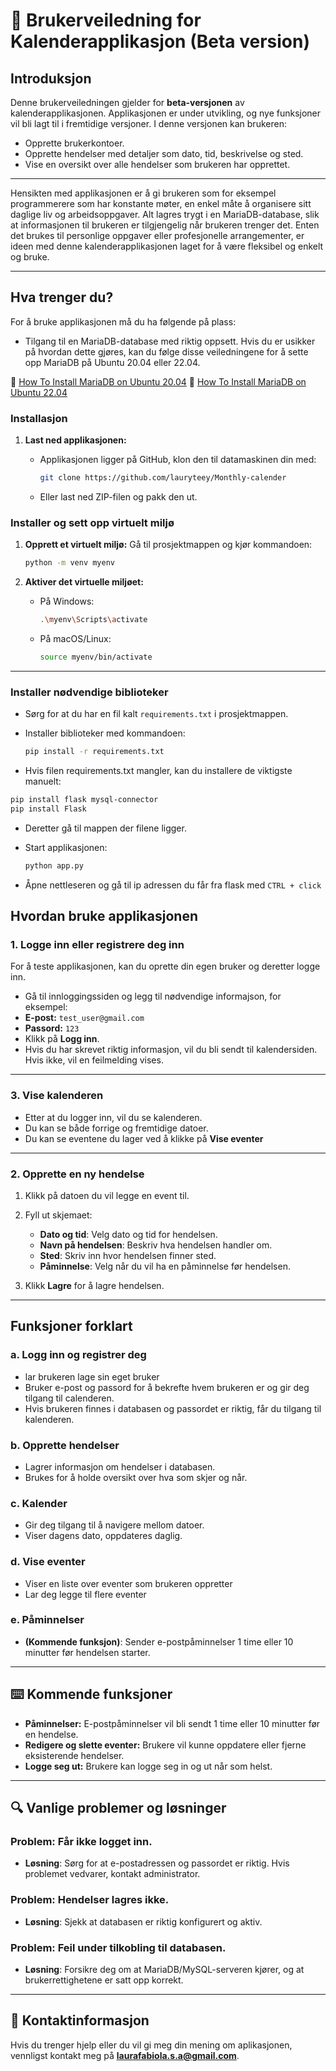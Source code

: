 # 📖 **Brukerveiledning for Kalenderapplikasjon (Beta version)** 

## **Introduksjon**
Denne brukerveiledningen gjelder for **beta-versjonen** av kalenderapplikasjonen. Applikasjonen er under utvikling, og nye funksjoner vil bli lagt til i fremtidige versjoner. I denne versjonen kan brukeren:

- Opprette brukerkontoer.
- Opprette hendelser med detaljer som dato, tid, beskrivelse og sted.
- Vise en oversikt over alle hendelser som brukeren har opprettet.

--- 
Hensikten med applikasjonen er å gi brukeren som for eksempel programmerere som har konstante møter, en enkel måte å organisere sitt daglige liv og arbeidsoppgaver. Alt lagres trygt i en MariaDB-database, slik at informasjonen til brukeren er tilgjengelig når brukeren trenger det. Enten det brukes til personlige oppgaver eller profesjonelle arrangementer, er ideen med denne kalenderapplikasjonen laget for å være fleksibel og enkelt og bruke.

---

## **Hva trenger du?**

For å bruke applikasjonen må du ha følgende på plass:

- Tilgang til en MariaDB-database med riktig oppsett. Hvis du er usikker på hvordan dette gjøres, kan du følge disse veiledningene for å sette opp MariaDB på Ubuntu 20.04 eller 22.04.
  
📍  [How To Install MariaDB on Ubuntu 20.04](https://www.digitalocean.com/community/tutorials/how-to-install-mariadb-on-ubuntu-20-04)
📍 [How To Install MariaDB on Ubuntu 22.04](https://www.digitalocean.com/community/tutorials/how-to-install-mariadb-on-ubuntu-22-04)

  


### **Installasjon**
1. **Last ned applikasjonen:**
   - Applikasjonen ligger på GitHub, klon den til datamaskinen din med:

     ```bash
     git clone https://github.com/lauryteey/Monthly-calender
     ```
   - Eller last ned ZIP-filen og pakk den ut.

### **Installer og sett opp virtuelt miljø**

1. **Opprett et virtuelt miljø:**
   Gå til prosjektmappen og kjør kommandoen:

     ```bash
     python -m venv myenv
     ```

2. **Aktiver det virtuelle miljøet:**
   - På Windows:

     ```bash
     .\myenv\Scripts\activate
     ```

   - På macOS/Linux:
     ```bash
     source myenv/bin/activate
     ```

---

### **Installer nødvendige biblioteker**

- Sørg for at du har en fil kalt `requirements.txt` i prosjektmappen.
- Installer biblioteker med kommandoen:

   ```bash
   pip install -r requirements.txt
   ````
- Hvis filen requirements.txt mangler, kan du installere de viktigste manuelt:

````bash
pip install flask mysql-connector
pip install Flask
````
   - Deretter gå til mappen der filene ligger.
   - Start applikasjonen:

     ```bash
     python app.py
     ```
     
   - Åpne nettleseren og gå til ip adressen du får fra flask med ````CTRL + click````



## **Hvordan bruke applikasjonen**

### **1. Logge inn eller registrere deg inn**
For å teste applikasjonen, kan du oprette din egen bruker og deretter logge inn.

- Gå til innloggingssiden og legg til nødvendige informajson, for eksempel: 
- **E-post:** `test_user@gmail.com`
- **Passord:** `123`
- Klikk på **Logg inn**.
- Hvis du har skrevet riktig informasjon, vil du bli sendt til kalendersiden. Hvis ikke, vil en feilmelding vises.

---
### **3. Vise kalenderen**
- Etter at du logger inn, vil du se kalenderen.
- Du kan se både forrige og fremtidige datoer.
- Du kan se eventene du lager ved å klikke på **Vise eventer**

---

### **2. Opprette en ny hendelse**
1. Klikk på datoen du vil legge en event til.
2. Fyll ut skjemaet:

   - **Dato og tid**: Velg dato og tid for hendelsen.
   - **Navn på hendelsen**: Beskriv hva hendelsen handler om.
   - **Sted**: Skriv inn hvor hendelsen finner sted.
   - **Påminnelse**: Velg når du vil ha en påminnelse før hendelsen.

3. Klikk **Lagre** for å lagre hendelsen.

---

## **Funksjoner forklart**

### **a. Logg inn og registrer deg**
- lar brukeren lage sin eget bruker 
- Bruker e-post og passord for å bekrefte hvem brukeren er og gir deg tilgang til calenderen.
- Hvis brukeren finnes i databasen og passordet er riktig, får du tilgang til kalenderen.

### **b. Opprette hendelser**
- Lagrer informasjon om hendelser i databasen.
- Brukes for å holde oversikt over hva som skjer og når.

### **c. Kalender**
- Gir deg tilgang til å navigere mellom datoer.
- Viser dagens dato, oppdateres daglig. 

### **d. Vise eventer**
- Viser en liste over eventer som brukeren oppretter 
- Lar deg legge til flere eventer 

### **e. Påminnelser**
- **(Kommende funksjon)**: Sender e-postpåminnelser 1 time eller 10 minutter før hendelsen starter.


---

## ⌨️ **Kommende funksjoner**
- **Påminnelser:** E-postpåminnelser vil bli sendt 1 time eller 10 minutter før en hendelse.
- **Redigere og slette eventer:** Brukere vil kunne oppdatere eller fjerne eksisterende hendelser.
- **Logge seg ut:** Brukere kan logge seg in og ut når som helst.

---

## 🔍 **Vanlige problemer og løsninger**

### Problem: Får ikke logget inn.
- **Løsning**: Sørg for at e-postadressen og passordet er riktig. Hvis problemet vedvarer, kontakt administrator.

### Problem: Hendelser lagres ikke.
- **Løsning**: Sjekk at databasen er riktig konfigurert og aktiv.

### Problem: Feil under tilkobling til databasen.
- **Løsning**: Forsikre deg om at MariaDB/MySQL-serveren kjører, og at brukerrettighetene er satt opp korrekt.

---

## 🌸 **Kontaktinformasjon**
Hvis du trenger hjelp eller du vil gi meg din mening om aplikasjonen, vennligst kontakt meg på **laurafabiola.s.a@gmail.com**.

